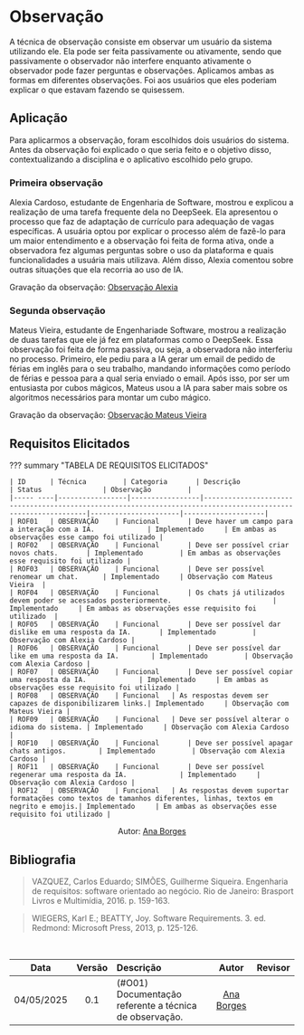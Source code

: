 # Observação

A técnica de observação consiste em observar um usuário da sistema utilizando ele. Ela pode ser feita passivamente ou ativamente, sendo que passivamente o observador não interfere enquanto ativamente o observador pode fazer perguntas e observações. Aplicamos ambas as formas em diferentes observações. Foi aos usuários que eles poderiam explicar o que estavam fazendo se quisessem.

## Aplicação

Para aplicarmos a observação, foram escolhidos dois usuários do sistema. Antes da observação foi explicado o que seria feito e o objetivo disso, contextualizando a disciplina e o aplicativo escolhido pelo grupo.

### Primeira observação

Alexia Cardoso, estudante de Engenharia de Software, mostrou e explicou a realização de uma tarefa frequente dela no DeepSeek. Ela apresentou o processo que faz de adaptação de currículo para adequação de vagas específicas. A usuária optou por explicar o processo além de fazê-lo para um maior entendimento e a observação foi feita de forma ativa, onde a observadora fez algumas perguntas sobre o uso da plataforma e quais funcionalidades a usuária mais utilizava. Além disso, Alexia comentou sobre outras situações que ela recorria ao uso de IA.

Gravação da observação: [Observação Alexia](https://youtu.be/qE3cUEjGY9k)

### Segunda observação

Mateus Vieira, estudante de Engenhariade Software, mostrou a realização de duas tarefas que ele já fez em plataformas como o DeepSeek. Essa observação foi feita de forma passiva, ou seja, a observadora não interferiu no processo. Primeiro, ele pediu para a IA gerar um email de pedido de férias em inglês para o seu trabalho, mandando informações como período de férias e pessoa para a qual seria enviado o email. Após isso, por ser um entusiasta por cubos mágicos, Mateus usou a IA para saber mais sobre os algoritmos necessários para montar um cubo mágico.

Gravação da observação: [Observação Mateus Vieira](https://youtu.be/0VLm3_j8yUI)

## Requisitos Elicitados

??? summary "TABELA DE REQUISITOS ELICITADOS" 

    | ID      | Técnica         | Categoria       | Descrição                                                                                                     | Status               | Observação         |
    |----- ----|-----------------|-----------------|---------------------------------------------------------------------------------------------------------------|----------------------|--------------------|
    | ROF01   | OBSERVAÇÃO    | Funcional       | Deve haver um campo para a interação com a IA.             | Implementado     | Em ambas as observações esse campo foi utilizado |
    | ROF02   | OBSERVAÇÃO    | Funcional       | Deve ser possível criar novos chats.       | Implementado         | Em ambas as observações esse requisito foi utilizado |
    | ROF03   | OBSERVAÇÃO    | Funcional       | Deve ser possível renomear um chat.      | Implementado     | Observação com Mateus Vieira  |
    | ROF04   | OBSERVAÇÃO    | Funcional       | Os chats já utilizados devem poder se acessados posteriormente.                         | Implementado     | Em ambas as observações esse requisito foi utilizado  |
    | ROF05   | OBSERVAÇÃO    | Funcional       | Deve ser possível dar dislike em uma resposta da IA.       | Implementado         | Observação com Alexia Cardoso |
    | ROF06   | OBSERVAÇÃO    | Funcional       | Deve ser possível dar like em uma resposta da IA.        | Implementado         | Observação com Alexia Cardoso |
    | ROF07   | OBSERVAÇÃO    | Funcional       | Deve ser possível copiar uma resposta da IA.             | Implementado     | Em ambas as observações esse requisito foi utilizado |
    | ROF08   | OBSERVAÇÃO    | Funcional   | As respostas devem ser capazes de disponibilizarem links.| Implementado     | Observação com Mateus Vieira |
    | ROF09   | OBSERVAÇÃO    | Funcional   | Deve ser possível alterar o idioma do sistema. | Implementado     | Observação com Alexia Cardoso |
    | ROF10   | OBSERVAÇÃO    | Funcional       | Deve ser possível apagar chats antigos.        | Implementado         | Observação com Alexia Cardoso |
    | ROF11   | OBSERVAÇÃO    | Funcional       | Deve ser possível regenerar uma resposta da IA.             | Implementado     | Observação com Alexia Cardoso |
    | ROF12   | OBSERVAÇÃO    | Funcional   | As respostas devem suportar formatações como textos de tamanhos diferentes, linhas, textos em negrito e emojis.| Implementado     | Em ambas as observações esse requisito foi utilizado |

<div align="center">
    Autor: <a href="https://github.com/anabborges">Ana Borges</a>
</div>

## Bibliografia

> VAZQUEZ, Carlos Eduardo; SIMÕES, Guilherme Siqueira. Engenharia de requisitos: software orientado ao negócio. Rio de Janeiro: Brasport Livros e Multimídia, 2016. p. 159-163.

> WIEGERS, Karl E.; BEATTY, Joy. Software Requirements. 3. ed. Redmond: Microsoft Press, 2013, p. 125-126.

</br>

| Data       | Versão | Descrição                                 | Autor                                      | Revisor                                     |
| :--------: | :----: | :---------------------------------------- | :----------------------------------------: | :----------------------------------------: |
| 04/05/2025 |  0.1   | (#O01) Documentação referente a técnica de observação.| [Ana Borges](https://github.com/anabborges)   |  |
